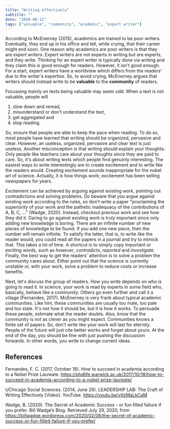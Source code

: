 ```yaml
---
title: "Writing effectively"
subtitle: ""
date: "2020-08-12"
tags: ["valuable", "community", "academic", "expert writer"]
---
```


According to McEnerney (2015), academics are trained to be poor writers.
Eventually, they end up in his office and tell, while crying, that their career might end soon.
One reason why academics are poor writers is that they are *expert writers*.
Expert writers are not experts in writing but are experts, and they write.
Thinking for an expert writer is typically done via writing and they claim this is good enough for readers.
However, it isn't good enough.
For a start, expert writers have a worldview which differs from the readers' due to the writer's expertise.
So, to avoid crying, McEnerney argues that writers should instead write to be **valuable** to the **community** of readers.

Focussing mainly on texts being valuable may seem odd.
When a text is not valuable, people will

1. slow down and reread,
1. misunderstand or don't understand the text,
1. get aggregated and
1. stop reading.

So, ensure that people are able to keep the pace when reading.
To do so, most people have learned that writing should be organized, pervasive and clear.
However, an useless, organized, pervasive and clear text is just useless.
Another misconception is that writing should explain your thoughts.
Only people like teachers care about your thoughts since they are paid to care.
So, it's about writing texts which people find genuinly interesting.
The easiest ways to write interestingly are to create excitement and to write like the readers would.
Creating excitement sounds inappropriate for the nobel art of science.
Actually, it is how things work; excitement has been selling newspapers for years.

Excitement can be achieved by arguing against existing work, pointing out contradictions and solving problems.
Do beware that you argue against existing work according to the rules, so don't write a paper "proclaiming the superiority of your work and the pathetic inadequacy of the contributions of A, B, C, ..." (Wadge, 2020).
Instead, checkout previous work and see how they did it.
Daring to go against existing work is truly important since only adding new knowledge is boring.
There are an infinite number of new pieces of knowledge to be found.
If you add one new piece, then the number will remain infinite.
To satisfy the latter, that is, to write like the reader would, you could read all the papers in a journal and try to mimick that.
This takes a lot of time.
A shortcut is to simply copy important or exciting words, such as *however*, *contradicts*, *reported* and *investigate*.
Finally, the best way to get the readers' attention is to solve a problem the community cares about.
Either point out that the science is currently unstable or, with your work, solve a problem to reduce costs or increase benefits.

Next, let's discuss the group of readers.
How you write depends on who is going to read it.
In science, your work is read by experts in some field who, basically, behave like a community.
Others go even further and call it a village (Fernandes, 2017).
McEnerney is very frank about typical academic communities.
Like him, these communities are usually too male, too pale and too stale.
It's not how it should be, but it is how it works.
To persuade these people, estimate what the reader doubts.
Also, know that the community is not as clever as you might expect.
Communities knows a finite set of papers.
So, don't write like your work will last for eternity.
People of the future will just cite better works and forget about yours.
At the end of the day, you should be fine with just pushing the discussion forwards.
In other words, you write to change current ideas.

## References

Fernandes, F. C. (2017, October 18). How to succeed in academia according to a Nobel Prize Laureate.
https://phdlife.warwick.ac.uk/2017/10/18/how-to-succeed-in-academia-according-to-a-nobel-prize-laureate/

UChicago Social Sciences. (2014, June 26).
LEADERSHIP LAB: The Craft of Writing Effectively [Video].
YouTube. https://youtu.be/vtIzMaLkCaM

Wadge, B. (2020).
The Secret of Academic Success - or fun filled failure if you prefer.
Bill Wadge’s Blog.
Retrieved July 29, 2020, from https://billwadge.wordpress.com/2020/02/06/the-secret-of-academic-success-or-fun-filled-failure-if-you-prefer/
